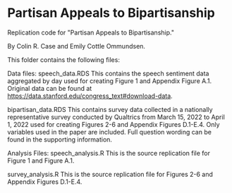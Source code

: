 # Partisan Appeals to Bipartisanship
Replication code for "Partisan Appeals to Bipartisanship."

By Colin R. Case and Emily Cottle Ommundsen.

This folder contains the following files:

Data files:
speech_data.RDS
  This contains the speech sentiment data aggregated by day used for creating Figure 1 and Appendix Figure A.1. Original data can be found at https://data.stanford.edu/congress_text#download-data.

bipartisan_data.RDS
  This contains survey data collected in a nationally representative survey conducted by Qualtrics from March 15, 2022 to April 1, 2022 used for creating Figures 2-6 and Appendix Figures D.1-E.4. Only variables used in the paper are included. Full question wording can be found in the supporting information.


Analysis Files:
speech_analysis.R
	This is the source replication file for Figure 1 and Figure A.1.

survey_analysis.R
	This is the source replication file for Figures 2-6 and Appendix Figures D.1-E.4.


